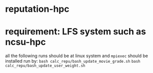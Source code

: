 # reputation-hpc

# requirement: LFS system such as ncsu-hpc

all the following runs should be at linux system and ``mpiexec`` should be installed
run by:
```bash calc_repu/bash_update_movie_grade.sh```
```bash calc_repu/bash_update_user_weight.sh```
